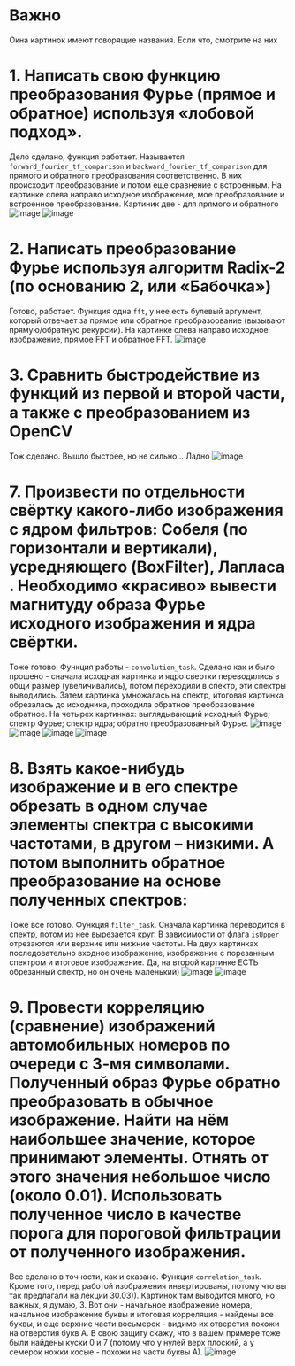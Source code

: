 # Важно
Окна картинок имеют говорящие названия. Если что, смотрите на них

# 1.	Написать свою функцию преобразования Фурье (прямое и обратное) используя «лобовой подход».
Дело сделано, функция работает. Называется `forward_fourier_tf_comparison` и `backward_fourier_tf_comparison` для прямого и обратного преобразования соответственно. В них происходит преобразование и потом еще сравнение с встроенным.
На картинке слева направо исходное изображение, мое преобразование и встроенное преобразование. Картиник две - для прямого и обратного
![image](https://user-images.githubusercontent.com/90345098/229307221-408e1ec1-803e-417f-b81f-155c734aaf16.png)
![image](https://user-images.githubusercontent.com/90345098/229307302-a79194fd-8483-46e3-bd2d-2aa7385b7682.png)

# 2.	Написать преобразование Фурье используя алгоритм Radix-2 (по основанию 2, или «Бабочка») 
Готово, работает. Функция одна `fft`, у нее есть булевый аргумент, который отвечает за прямое или обратное преобразоование (вызывают прямую/обратную рекурсии).
На картинке слева направо исходное изображение, прямое FFT и обратное FFT.
![image](https://user-images.githubusercontent.com/90345098/229307457-d23ac4a6-dc2e-4424-b20d-14189e6476f0.png)

# 3.	Сравнить быстродействие из функций из первой и второй части, а также с преобразованием из OpenCV
Тож сделано. Вышло быстрее, но не сильно... Ладно
![image](https://user-images.githubusercontent.com/90345098/229307393-1db02724-08d0-4ffc-b6fd-dccab554be4a.png)

# 7.	Произвести по отдельности свёртку какого-либо изображения  с ядром фильтров: Собеля (по горизонтали и вертикали), усредняющего (BoxFilter), Лапласа  . Необходимо «красиво» вывести магнитуду образа Фурье исходного изображения и ядра свёртки.
Тоже готово. Функция работы - `convolution_task`. Сделано как и было прошено - сначала исходная картинка и ядро свертки переводились в общи размер (увеличивались), потом переходили в спектр, эти спектры выводились. Затем картинка умножалась на спектр, итоговая картинка обрезалась до исходника, проходила обратное преобразование обратное.
На четырех картинках: выглядывающий исходный Фурье; спектр Фурье; спектр ядра; обратно преобразованный Фурье.
![image](https://user-images.githubusercontent.com/90345098/229307617-9850a5c0-207d-4aef-8132-a4a14f4b9eac.png)
![image](https://user-images.githubusercontent.com/90345098/229307633-fbbe0645-843c-477e-85a2-6e932d3d1758.png)
![image](https://user-images.githubusercontent.com/90345098/229307642-94f54169-ca88-4ce7-b526-77e728620098.png)
![image](https://user-images.githubusercontent.com/90345098/229307653-df8cdd4f-95c3-4555-98a7-bd655f554537.png)


# 8.	Взять какое-нибудь изображение и в его спектре обрезать в одном случае элементы спектра с высокими частотами, в другом – низкими. А потом выполнить обратное преобразование на основе полученных спектров:
Тоже все готово. Функция `filter_task`. Сначала картинка переводится в спектр, потом из нее вырезается круг. В зависимости от флага `isUpper` отрезаются или верхние или нижние частоты.
На двух картинках последовательно входное изображение, изображение с порезанным спектром и итоговое изображение. Да, на второй картинке ЕСТЬ обрезанный спектр, но он очень маленький)
![image](https://user-images.githubusercontent.com/90345098/229308109-aa222a64-93e7-4b04-8839-d5b60e92b76c.png)
![image](https://user-images.githubusercontent.com/90345098/229308114-f747b329-e392-46f4-ad84-150160c2cb53.png)


# 9.	Провести корреляцию (сравнение) изображений автомобильных номеров по очереди с 3-мя символами. Полученный образ Фурье обратно преобразовать в обычное изображение. Найти на нём наибольшее значение, которое принимают элементы. Отнять от этого значения небольшое число (около 0.01). Использовать полученное число в качестве порога для пороговой фильтрации от полученного изображения.
Все сделано в точности, как и сказано. Функция `correlation_task`. Кроме того, перед работой изображения инвертированы, потому что вы так предлагали на лекции 30.03)). Картинок там выводится много, но важных, я думаю, 3.
Вот они - начальное изображение номера, начальное изображение буквы и итоговая корреляция - найдены все буквы, и еще верхние части восьмерок - видимо их отверстия похожи на отверстия букв А. В свою защиту скажу, что в вашем примере тоже были найдены куски 0 и 7 (потому что у нулей верх плоский, а у семерок ножки косые - похожи на части буквы А).
![image](https://user-images.githubusercontent.com/90345098/229308295-d5e4a198-37ad-4871-ad95-09599c156e3a.png)
